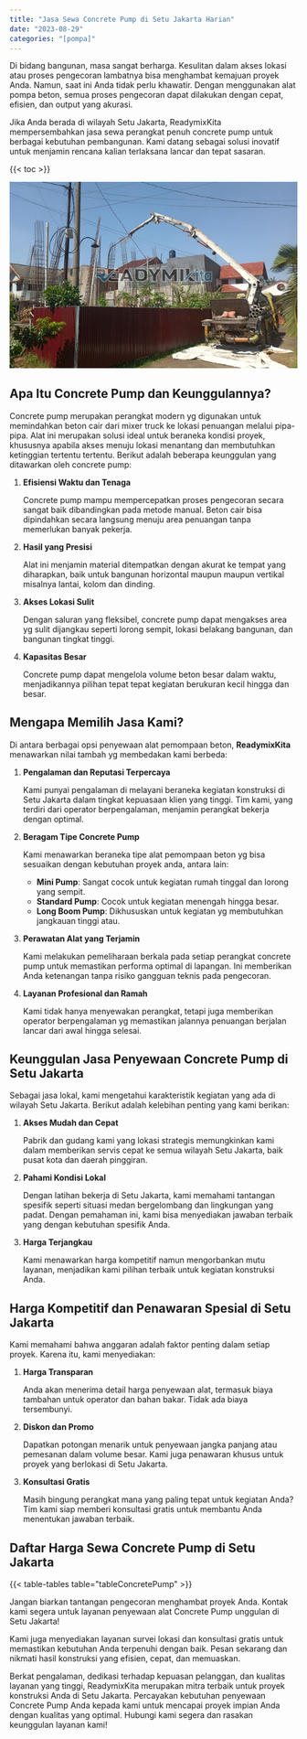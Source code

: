 ```yaml
---
title: "Jasa Sewa Concrete Pump di Setu Jakarta Harian"
date: "2023-08-29"
categories: "[pompa]"
---
```


Di bidang bangunan, masa sangat berharga. Kesulitan dalam akses lokasi atau proses pengecoran lambatnya bisa menghambat kemajuan proyek Anda. Namun, saat ini Anda tidak perlu khawatir. Dengan menggunakan alat pompa beton, semua proses pengecoran dapat dilakukan dengan cepat, efisien, dan output yang akurasi.

Jika Anda berada di wilayah Setu Jakarta, ReadymixKita mempersembahkan jasa sewa perangkat penuh concrete pump untuk berbagai kebutuhan pembangunan. Kami datang sebagai solusi inovatif untuk menjamin rencana kalian terlaksana lancar dan tepat sasaran.

{{< toc >}}

![Jasa Sewa Concrete Pump di Setu Jakarta Harian](/images/pompa/sewa-pompa-24.jpg)

## Apa Itu Concrete Pump dan Keunggulannya?

Concrete pump merupakan perangkat modern yg digunakan untuk memindahkan beton cair dari mixer truck ke lokasi penuangan melalui pipa-pipa. Alat ini merupakan solusi ideal untuk beraneka kondisi proyek, khususnya apabila akses menuju lokasi menantang dan membutuhkan ketinggian tertentu tertentu. Berikut adalah beberapa keunggulan yang ditawarkan oleh concrete pump:

1. **Efisiensi Waktu dan Tenaga**

   Concrete pump mampu mempercepatkan proses pengecoran secara sangat baik dibandingkan pada metode manual. Beton cair bisa dipindahkan secara langsung menuju area penuangan tanpa memerlukan banyak pekerja.

2. **Hasil yang Presisi**

   Alat ini menjamin material ditempatkan dengan akurat ke tempat yang diharapkan, baik untuk bangunan horizontal maupun maupun vertikal misalnya lantai, kolom dan dinding.

3. **Akses Lokasi Sulit**

   Dengan saluran yang fleksibel, concrete pump dapat mengakses area yg sulit dijangkau seperti lorong sempit, lokasi belakang bangunan, dan bangunan tingkat tinggi.

4. **Kapasitas Besar**

   Concrete pump dapat mengelola volume beton besar dalam waktu, menjadikannya pilihan tepat tepat kegiatan berukuran kecil hingga dan besar.

## Mengapa Memilih Jasa Kami?

Di antara berbagai opsi penyewaan alat pemompaan beton, **ReadymixKita** menawarkan nilai tambah yg membedakan kami berbeda:

1. **Pengalaman dan Reputasi Terpercaya**

   Kami punyai pengalaman di melayani beraneka kegiatan konstruksi di Setu Jakarta dalam tingkat kepuasaan klien yang tinggi. Tim kami, yang terdiri dari operator berpengalaman, menjamin perangkat bekerja dengan optimal.

2. **Beragam Tipe Concrete Pump**

   Kami menawarkan beraneka tipe alat pemompaan beton yg bisa sesuaikan dengan kebutuhan proyek anda, antara lain:
   - **Mini Pump**: Sangat cocok untuk kegiatan rumah tinggal dan lorong yang sempit.
   - **Standard Pump**: Cocok untuk kegiatan menengah hingga besar.
   - **Long Boom Pump**: Dikhususkan untuk kegiatan yg membutuhkan jangkauan tinggi atau.

3. **Perawatan Alat yang Terjamin**

   Kami melakukan pemeliharaan berkala pada setiap perangkat concrete pump untuk memastikan performa optimal di lapangan. Ini memberikan Anda ketenangan tanpa risiko gangguan teknis pada pengecoran.

4. **Layanan Profesional dan Ramah**

   Kami tidak hanya menyewakan perangkat, tetapi juga memberikan operator berpengalaman yg memastikan jalannya penuangan berjalan lancar dari awal hingga selesai.

## Keunggulan Jasa Penyewaan Concrete Pump di Setu Jakarta

Sebagai jasa lokal, kami mengetahui karakteristik kegiatan yang ada di wilayah Setu Jakarta. Berikut adalah kelebihan penting yang kami berikan:

1. **Akses Mudah dan Cepat**

   Pabrik dan gudang kami yang lokasi strategis memungkinkan kami dalam memberikan servis cepat ke semua wilayah Setu Jakarta, baik pusat kota dan daerah pinggiran.

2. **Pahami Kondisi Lokal**

   Dengan latihan bekerja di Setu Jakarta, kami memahami tantangan spesifik seperti situasi medan bergelombang dan lingkungan yang padat. Dengan pemahaman ini, kami bisa menyediakan jawaban terbaik yang dengan kebutuhan spesifik Anda.

3. **Harga Terjangkau**

   Kami menawarkan harga kompetitif namun mengorbankan mutu layanan, menjadikan kami pilihan terbaik untuk kegiatan konstruksi Anda.

## Harga Kompetitif dan Penawaran Spesial di Setu Jakarta

Kami memahami bahwa anggaran adalah faktor penting dalam setiap proyek. Karena itu, kami menyediakan:

1. **Harga Transparan**

   Anda akan menerima detail harga penyewaan alat, termasuk biaya tambahan untuk operator dan bahan bakar. Tidak ada biaya tersembunyi.

2. **Diskon dan Promo**

   Dapatkan potongan menarik untuk penyewaan jangka panjang atau pemesanan dalam volume besar. Kami juga penawaran khusus untuk proyek yang berlokasi di Setu Jakarta.

3. **Konsultasi Gratis**

   Masih bingung perangkat mana yang paling tepat untuk kegiatan Anda? Tim kami siap memberi konsultasi gratis untuk membantu Anda menentukan jawaban terbaik.

## Daftar Harga Sewa Concrete Pump di Setu Jakarta

{{< table-tables table="tableConcretePump" >}}

Jangan biarkan tantangan pengecoran menghambat proyek Anda. Kontak kami segera untuk layanan penyewaan alat Concrete Pump unggulan di Setu Jakarta!

Kami juga menyediakan layanan survei lokasi dan konsultasi gratis untuk memastikan kebutuhan Anda terpenuhi dengan baik. Pesan sekarang dan nikmati hasil konstruksi yang efisien, cepat, dan memuaskan.

Berkat pengalaman, dedikasi terhadap kepuasan pelanggan, dan kualitas layanan yang tinggi, ReadymixKita merupakan mitra terbaik untuk proyek konstruksi Anda di Setu Jakarta. Percayakan kebutuhan penyewaan Concrete Pump Anda kepada kami untuk mencapai proyek impian Anda dengan kualitas yang optimal. Hubungi kami segera dan rasakan keunggulan layanan kami!